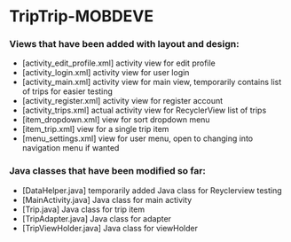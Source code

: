 # TripTrip-MOBDEVE

### Views that have been added with layout and design: 
- [activity_edit_profile.xml] activity view for edit profile
- [activity_login.xml] activity view for user login
- [activity_main.xml] activity view for main view, temporarily contains list of trips for easier testing
- [activity_register.xml] activity view for register account 
- [activity_trips.xml] actual activity view for RecyclerView list of trips
- [item_dropdown.xml] view for sort dropdown menu
- [item_trip.xml] view for a single trip item 
- [menu_settings.xml] view for user menu, open to changing into navigation menu if wanted

### Java classes that have been modified so far:
- [DataHelper.java] temporarily added Java class for Reyclerview testing
- [MainActivity.java] Java class for main activity
- [Trip.java] Java class for trip item
- [TripAdapter.java] Java class for adapter
- [TripViewHolder.java] Java class for viewHolder
